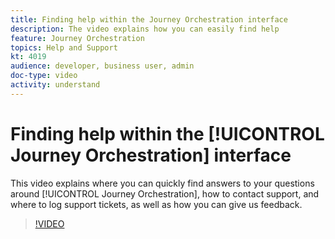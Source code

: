 ```yaml
---
title: Finding help within the Journey Orchestration interface
description: The video explains how you can easily find help
feature: Journey Orchestration
topics: Help and Support
kt: 4019
audience: developer, business user, admin
doc-type: video
activity: understand
---
```


# Finding help within the [!UICONTROL Journey Orchestration] interface

This video explains where you can quickly find answers to your questions around [!UICONTROL Journey Orchestration], how to contact support, and where to log support tickets, as well as how you can give us feedback.

>[!VIDEO](https://video.tv.adobe.com/v/32010?quality=12)
